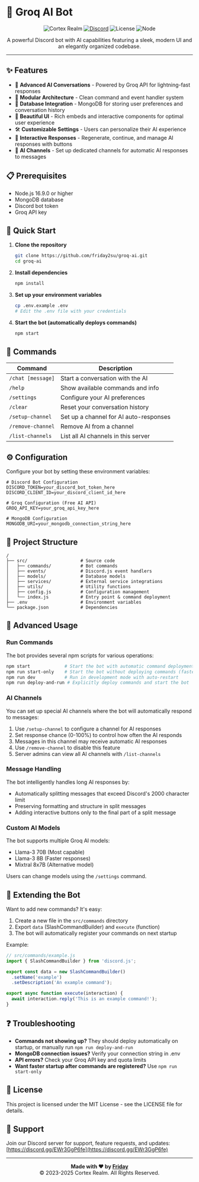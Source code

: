 # 🤖 Groq AI Bot

<div align="center">

![Cortex Realm](https://img.shields.io/badge/Cortex%20Realm-AI%20Bot-blue?style=for-the-badge)
[![Discord](https://img.shields.io/discord/936698651257548904?color=5865F2&label=Discord&logo=discord&logoColor=white&style=for-the-badge)](https://discord.gg/EWr3GgP6fe)
![License](https://img.shields.io/badge/license-MIT-green?style=for-the-badge)
![Node](https://img.shields.io/badge/Node.js-16+-green?style=for-the-badge&logo=node.js)

A powerful Discord bot with AI capabilities featuring a sleek, modern UI and an elegantly organized codebase.

</div>

---

## ✨ Features

- 🧠 **Advanced AI Conversations** - Powered by Groq API for lightning-fast responses
- 🔌 **Modular Architecture** - Clean command and event handler system
- 💾 **Database Integration** - MongoDB for storing user preferences and conversation history
- 🎨 **Beautiful UI** - Rich embeds and interactive components for optimal user experience
- 🛠️ **Customizable Settings** - Users can personalize their AI experience
- 🔄 **Interactive Responses** - Regenerate, continue, and manage AI responses with buttons
- 🤖 **AI Channels** - Set up dedicated channels for automatic AI responses to messages

## 📋 Prerequisites

- Node.js 16.9.0 or higher
- MongoDB database
- Discord bot token
- Groq API key

## 🚀 Quick Start

1. **Clone the repository**
   ```bash
   git clone https://github.com/friday2su/groq-ai.git
   cd groq-ai
   ```

2. **Install dependencies**
   ```bash
   npm install
   ```

3. **Set up your environment variables**
   ```bash
   cp .env.example .env
   # Edit the .env file with your credentials
   ```

4. **Start the bot (automatically deploys commands)**
   ```bash
   npm start
   ```

## 💬 Commands

| Command | Description |
| ------- | ----------- |
| `/chat [message]` | Start a conversation with the AI |
| `/help` | Show available commands and info |
| `/settings` | Configure your AI preferences |
| `/clear` | Reset your conversation history |
| `/setup-channel` | Set up a channel for AI auto-responses |
| `/remove-channel` | Remove AI from a channel |
| `/list-channels` | List all AI channels in this server |

## ⚙️ Configuration

Configure your bot by setting these environment variables:

```env
# Discord Bot Configuration
DISCORD_TOKEN=your_discord_bot_token_here
DISCORD_CLIENT_ID=your_discord_client_id_here

# Groq Configuration (Free AI API)
GROQ_API_KEY=your_groq_api_key_here

# MongoDB Configuration
MONGODB_URI=your_mongodb_connection_string_here
```

## 📁 Project Structure

```
/
├── src/                    # Source code
│   ├── commands/           # Bot commands
│   ├── events/             # Discord.js event handlers
│   ├── models/             # Database models
│   ├── services/           # External service integrations
│   ├── utils/              # Utility functions
│   ├── config.js           # Configuration management
│   └── index.js            # Entry point & command deployment
├── .env                    # Environment variables
└── package.json            # Dependencies
```

## 🧩 Advanced Usage

### Run Commands

The bot provides several npm scripts for various operations:

```bash
npm start             # Start the bot with automatic command deployment
npm run start-only    # Start the bot without deploying commands (faster startup)
npm run dev           # Run in development mode with auto-restart
npm run deploy-and-run # Explicitly deploy commands and start the bot
```

### AI Channels

You can set up special AI channels where the bot will automatically respond to messages:

1. Use `/setup-channel` to configure a channel for AI responses
2. Set response chance (0-100%) to control how often the AI responds
3. Messages in this channel may receive automatic AI responses
4. Use `/remove-channel` to disable this feature
5. Server admins can view all AI channels with `/list-channels`

### Message Handling

The bot intelligently handles long AI responses by:
- Automatically splitting messages that exceed Discord's 2000 character limit
- Preserving formatting and structure in split messages
- Adding interactive buttons only to the final part of a split message

### Custom AI Models

The bot supports multiple Groq AI models:
- Llama-3 70B (Most capable)
- Llama-3 8B (Faster responses)
- Mixtral 8x7B (Alternative model)

Users can change models using the `/settings` command.

## 📝 Extending the Bot

Want to add new commands? It's easy:

1. Create a new file in the `src/commands` directory
2. Export `data` (SlashCommandBuilder) and `execute` (function)
3. The bot will automatically register your commands on next startup

Example:
```javascript
// src/commands/example.js
import { SlashCommandBuilder } from 'discord.js';

export const data = new SlashCommandBuilder()
  .setName('example')
  .setDescription('An example command');

export async function execute(interaction) {
  await interaction.reply('This is an example command!');
}
```

## ❓ Troubleshooting

- **Commands not showing up?** They should deploy automatically on startup, or manually run `npm run deploy-and-run`
- **MongoDB connection issues?** Verify your connection string in .env
- **API errors?** Check your Groq API key and quota limits
- **Want faster startup after commands are registered?** Use `npm run start-only`

## 📜 License

This project is licensed under the MIT License - see the LICENSE file for details.

## 🌟 Support

Join our Discord server for support, feature requests, and updates:
[https://discord.gg/EWr3GgP6fe](https://discord.gg/EWr3GgP6fe)

---

<div align="center">

**Made with ❤️ by [Friday](https://github.com/friday2su)**  
© 2023-2025 Cortex Realm. All Rights Reserved.

</div> 